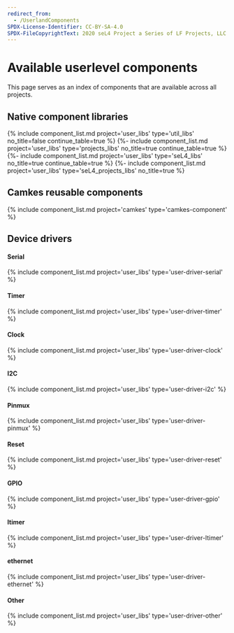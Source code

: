 ```yaml
---
redirect_from:
  - /UserlandComponents
SPDX-License-Identifier: CC-BY-SA-4.0
SPDX-FileCopyrightText: 2020 seL4 Project a Series of LF Projects, LLC.
---
```

# Available userlevel components

This page serves as an index of components that are available across all projects.


## Native component libraries

{% include component_list.md project='user_libs' type='util_libs' no_title=false continue_table=true %}
{%- include component_list.md project='user_libs' type='projects_libs' no_title=true continue_table=true %}
{%- include component_list.md project='user_libs' type='seL4_libs' no_title=true continue_table=true %}
{%- include component_list.md project='user_libs' type='seL4_projects_libs' no_title=true %}



## Camkes reusable components

{% include component_list.md project='camkes' type='camkes-component' %}

## Device drivers


#### Serial

{% include component_list.md project='user_libs' type='user-driver-serial' %}


#### Timer
{% include component_list.md project='user_libs' type='user-driver-timer' %}


#### Clock
{% include component_list.md project='user_libs' type='user-driver-clock' %}

#### I2C
{% include component_list.md project='user_libs' type='user-driver-i2c' %}

#### Pinmux
{% include component_list.md project='user_libs' type='user-driver-pinmux' %}

#### Reset
{% include component_list.md project='user_libs' type='user-driver-reset' %}

#### GPIO

{% include component_list.md project='user_libs' type='user-driver-gpio' %}

#### ltimer
{% include component_list.md project='user_libs' type='user-driver-ltimer' %}

#### ethernet
{% include component_list.md project='user_libs' type='user-driver-ethernet' %}

#### Other
{% include component_list.md project='user_libs' type='user-driver-other' %}



